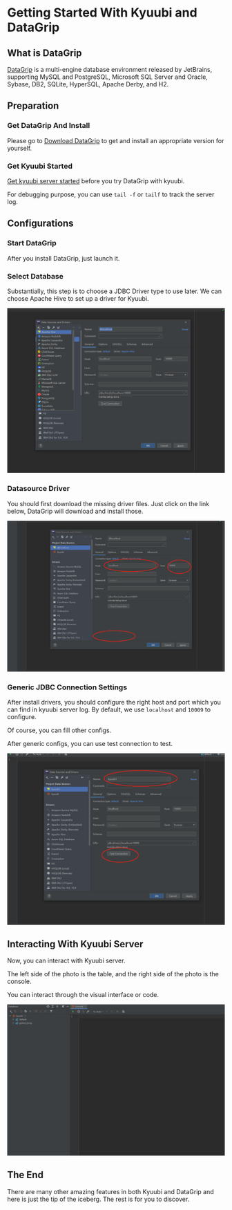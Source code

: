 <!--
 - Licensed to the Apache Software Foundation (ASF) under one or more
 - contributor license agreements.  See the NOTICE file distributed with
 - this work for additional information regarding copyright ownership.
 - The ASF licenses this file to You under the Apache License, Version 2.0
 - (the "License"); you may not use this file except in compliance with
 - the License.  You may obtain a copy of the License at
 -
 -   http://www.apache.org/licenses/LICENSE-2.0
 -
 - Unless required by applicable law or agreed to in writing, software
 - distributed under the License is distributed on an "AS IS" BASIS,
 - WITHOUT WARRANTIES OR CONDITIONS OF ANY KIND, either express or implied.
 - See the License for the specific language governing permissions and
 - limitations under the License.
 -->

# Getting Started With Kyuubi and DataGrip
## What is DataGrip
[DataGrip](https://www.jetbrains.com/datagrip/) is a multi-engine database environment released by JetBrains, supporting MySQL and PostgreSQL, Microsoft SQL Server and Oracle, Sybase, DB2, SQLite, HyperSQL, Apache Derby, and H2.

## Preparation
### Get DataGrip And Install
Please go to [Download DataGrip](https://www.jetbrains.com/datagrip/download) to get and install an appropriate version for yourself.
### Get Kyuubi Started
[Get kyuubi server started](quick_start.md) before you try DataGrip with kyuubi.

For debugging purpose, you can use `tail -f` or `tailf` to track the server log.
## Configurations
### Start DataGrip
After you install DataGrip, just launch it.
### Select Database
Substantially, this step is to choose a JDBC Driver type to use later. We can choose Apache Hive to set up a driver for Kyuubi.

![select database](../imgs/datagrip/select_database.png)
### Datasource Driver
You should first download the missing driver files. Just click on the link below, DataGrip will download and install those. 

![datasource and driver](../imgs/datagrip/datasource_and_driver.png)
### Generic JDBC Connection Settings
After install drivers, you should configure the right host and port which you can find in kyuubi server log. By default, we use `localhost` and `10009` to configure.

Of course, you can fill other configs.

After generic configs, you can use test connection to test.

![configuration](../imgs/datagrip/configuration.png)
## Interacting With Kyuubi Server
Now, you can interact with Kyuubi server.

The left side of the photo is the table, and the right side of the photo is the console.

You can interact through the visual interface or code.

![workspace](../imgs/datagrip/workspace.png)
## The End
There are many other amazing features in both Kyuubi and DataGrip and here is just the tip of the iceberg. The rest is for you to discover.